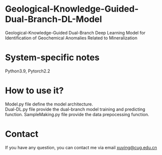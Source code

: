 # Geological-Knowledge-Guided-Dual-Branch-DL-Model
Geological-Knowledge-Guided Dual-Branch Deep Learning Model for Identification of Geochemical Anomalies Related to Mineralization

# System-specific notes
Python3.9, Pytorch2.2
# How to use it?
Model.py file define the model architecture.  
Dual-DL.py file provide the dual-branch model training and predicting function. 
SampleMaking.py file provide the data prepocessing function.

# Contact
If you have any question, you can contact me via email xuying@cug.edu.cn
